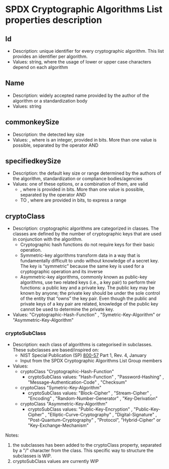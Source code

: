 # SPDX Cryptographic Algorithms List properties description

## Id

* Description: unique identifier for every cryptographic algorithm. This list provides an identifier per algorithm.
* Values: string, where the usage of lower or upper case characters depend on each algorithm

## Name

* Description: widely accepted name provided by the author of the algorithm or a standardization body
* Values: string

## commonkeySize

* Description: the detected key size
* Values: <integer>, where <integer> is an integer, provided in bits. More than one value is possible, separated by the operator AND

## specifiedkeySize

* Description: the default key size or range determined by the authors of the algorithm, standardization or compliance bodies/agencies
* Values: one of these options, or a combination of them, are valid
   * <integer>, where <integer> is provided in bits. More than one value is possible, separated by the operator AND
   * <integer> TO <integer>, where <integer> are provided in bits, to express a range

## cryptoClass

* Description: cryptographic algorithms are categorized in classes. The classes are defined by the number of cryptographic keys that are used in conjunction with the algorithm.
   * Cryptographic hash functions do not require keys for their basic operation.
   * Symmetric-key algorithms transform data in a way that is fundamentally difficult to undo without knowledge of a secret key. The key is “symmetric” because the same key is used for a cryptographic operation and its inverse
   * Asymmetric-key algorithms, commonly known as public-key algorithms, use two related keys (i.e., a key pair) to perform their functions: a public key and a private key. The public key may be known by anyone; the private key should be under the sole control of the entity that “owns” the key pair. Even though the public and private keys of a key pair are related, knowledge of the public key cannot be used to determine the private key.
* Values: "Cryptographic-Hash-Function" , "Symetric-Key-Algorithm" or "Asymmetric-Key-Algorithm"

### cryptoSubClass

* Description: each class of algorithms is categorised in subclasses. These subclasses are based/inspired on:
   * NIST Special Publication (SP) [800-57](https://nvlpubs.nist.gov/nistpubs/SpecialPublications/NIST.SP.800-57pt1r4.pdf) Part 1, Rev. 4, January
   * Input from the SPDX Cryptographic Algorithms List Group members
* Values:
   * cryptoClass "Cryptographic-Hash-Function"
     * cryptoSubClass values: "Hash-Function" , "Password-Hashing" , "Message-Authentication-Code" , "Checksum"
  * cryptoClass "Symetric-Key-Algorithm"
     * cryptoSubClass values: "Block-Cipher" , "Stream-Cipher" , "Encoding" , "Random-Number-Generator" , "Key-Derivation"
  * cryptoClass "Asymmetric-Key-Algorithm"
     * cryptoSubClass values: "Public-Key-Encryption" , "Public-Key-Cipher" , "Elliptic-Curve-Cryptography" , "Digital-Signature" , "Post-Quantum-Cryptography" , "Protocol", "Hybrid-Cipher" or "Key-Exchange-Mechanism"

Notes: 
1. the subclasses has been added to the cryptoClass property, separated by a "/" character from the class. This specific way to structure the subclasses is WIP.
2. cryptoSubClass values are currently WIP
